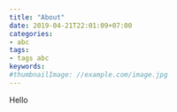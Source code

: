 ```yaml
---
title: "About"
date: 2019-04-21T22:01:09+07:00
categories:
- abc
tags:
- tags abc
keywords:
#thumbnailImage: //example.com/image.jpg
---
```

Hello
<!--more-->
